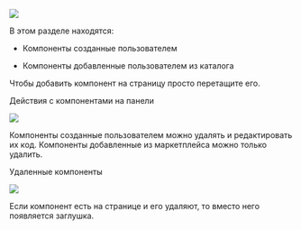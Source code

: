 ![](https://uploads.quarkly.io/landing/docs-interface-context-menu.png)

В этом разделе находятся:

*   Компоненты созданные пользователем
    
*   Компоненты добавленные пользователем из каталога
    

Чтобы добавить компонент на страницу просто перетащите его.

Действия с компонентами на панели

![](https://uploads.quarkly.io/landing/docs-interface-context-menu.png)

Компоненты созданные пользователем можно удалять и редактировать их код. Компоненты добавленные из маркетплейса можно только удалить.

Удаленные компоненты

![](https://uploads.quarkly.io/landing/docs-interface-context-menu.png)

Если компонент есть на странице и его удаляют, то вместо него появляется заглушка.